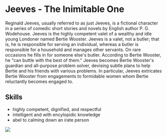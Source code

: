 # Jeeves - The Inimitable One

Reginald Jeeves, usually referred to as just Jeeves, is a fictional character in a series of comedic short stories and novels by English author P. G. Wodehouse. 
Jeeves is the highly competent valet of a wealthy and idle young Londoner named Bertie Wooster.
Jeeves is a valet, not a butler; that is, he is responsible for serving an individual, whereas a butler is responsible for a household and manages other servants. On rare occasions he fills in for someone else's butler. According to Bertie Wooster, he "can buttle with the best of them."
Jeeves becomes Bertie Wooster's guardian and all-purpose problem solver, devising subtle plans to help Bertie and his friends with various problems. In particular, Jeeves extricates Bertie Wooster from engagements to formidable women whom Bertie reluctantly becomes engaged to.

## Skills

* highly competent, dignified, and respectful
* intelligent and with encylopidic knowledge
* abel to calming down an irate person


<img src="http://www.elproductions.co.uk/wp-content/uploads/2013/10/JEEVES-11.jpg"/>